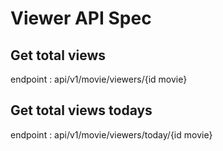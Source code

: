 # Viewer API Spec

## Get total views
endpoint : api/v1/movie/viewers/{id movie}

## Get total views todays
endpoint : api/v1/movie/viewers/today/{id movie}